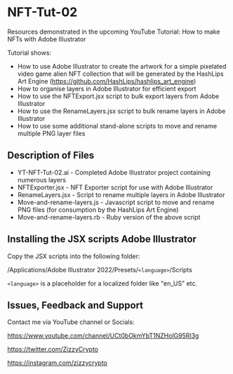 # NFT-Tut-02

Resources demonstrated in the upcoming YouTube Tutorial: How to make NFTs with Adobe Illustrator

Tutorial shows:

* How to use Adobe Illustrator to create the artwork for a simple pixelated video game alien NFT collection that will be generated by the HashLips Art Engine (https://github.com/HashLips/hashlips_art_engine)
* How to organise layers in Adobe Illustrator for efficient export
* How to use the NFTExport.jsx script to bulk export layers from Adobe Illustrator
* How to use the RenameLayers.jsx script to bulk rename layers in Adobe Illustrator
* How to use some additional stand-alone scripts to move and rename multiple PNG layer files

## Description of Files

* YT-NFT-Tut-02.ai - Completed Adobe Illustrator project containing numerous layers
* NFTExporter.jsx - NFT Exporter script for use with Adobe Illustrator
* RenameLayers.jsx - Script to rename multiple layers in Adobe Illustrator
* Move-and-rename-layers.js - Javascript script to move and rename PNG files (for consumption by the HashLips Art Engine)
* Move-and-rename-layers.rb - Ruby version of the above script

## Installing the JSX scripts Adobe Illustrator 

Copy the JSX scripts into the following folder:

/Applications/Adobe Illustrator 2022/Presets/`<language>`/Scripts
  
`<language>` is a placeholder for a localized folder like "en_US" etc.

  
## Issues, Feedback and Support

Contact me via YouTube channel or Socials:

https://www.youtube.com/channel/UCt0bOkmYbT1NZHolG95RI3g

https://twitter.com/ZizzyCrypto

https://instagram.com/zizzycrypto

  
